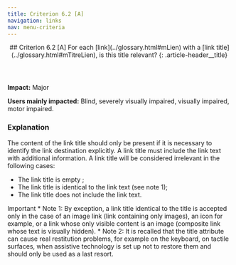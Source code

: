 ```yaml
---
title: Criterion 6.2 [A]
navigation: links
nav: menu-criteria
---
```


<header>
## Criterion 6.2 [A] <span>For each [link](../glossary.html#mLien) with a [link title](../glossary.html#mTitreLien), is this title relevant?</span>
{: .article-header__title}
</header>

**Impact:** Major

**Users mainly impacted:** Blind, severely visually impaired, visually impaired, motor impaired.

### Explanation

The content of the link title should only be present if it is necessary to identify the link destination explicitly. A link title must include the link text with additional information. A link title will be considered irrelevant in the following cases:

* The link title is empty ;
* The link title is identical to the link text (see note 1);
* The link title does not include the link text.

<div class="important">
<span class="visually-hidden">Important</span>
* Note 1: By exception, a link title identical to the title is accepted only in the case of an image link (link containing only images), an icon for example, or a link whose only visible content is an image (composite link whose text is visually hidden).
* Note 2: It is recalled that the title attribute can cause real restitution problems, for example on the keyboard, on tactile surfaces, when assistive technology is set up not to restore them and should only be used as a last resort.
</div>
